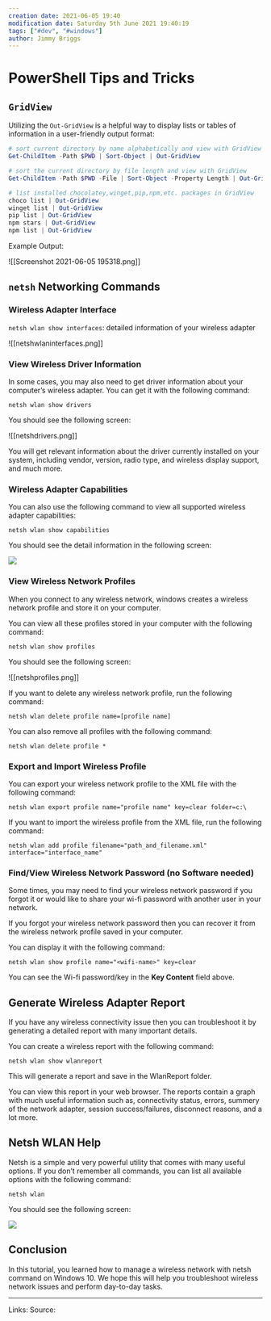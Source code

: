 ```yaml
---
creation date: 2021-06-05 19:40
modification date: Saturday 5th June 2021 19:40:19
tags: ["#dev", "#windows"]
author: Jimmy Briggs
---
```


# PowerShell Tips and Tricks

## `GridView`

Utilizing the `Out-GridView` is a helpful way to display lists or tables of information in a user-friendly output format:

```powershell
# sort current directory by name alphabetically and view with GridView
Get-ChildItem -Path $PWD | Sort-Object | Out-GridView

# sort the current directory by file length and view with GridView
Get-ChildItem -Path $PWD -File | Sort-Object -Property Length | Out-GridView

# list installed chocolatey,winget,pip,npm,etc. packages in GridView
choco list | Out-GridView
winget list | Out-GridView
pip list | Out-GridView
npm stars | Out-GridView
npm list | Out-GridView
```

Example Output:

![[Screenshot 2021-06-05 195318.png]]

## `netsh` Networking Commands

### Wireless Adapter Interface

`netsh wlan show interfaces`: detailed information of your wireless adapter

![[netshwlaninterfaces.png]]

### View Wireless Driver Information

In some cases, you may also need to get driver information about your computer’s wireless adapter. You can get it with the following command:

`netsh wlan show drivers`

You should see the following screen:

![[netshdrivers.png]]

You will get relevant information about the driver currently installed on your system, including vendor, version, radio type, and wireless display support, and much more.

### Wireless Adapter Capabilities

You can also use the following command to view all supported wireless adapter capabilities:

`netsh wlan show capabilities`

You should see the detail information in the following screen:

[![](https://cdn.webservertalk.com/wp-content/uploads/p3-23.png)](https://cdn.webservertalk.com/wp-content/uploads/p3-23.png)

### View Wireless Network Profiles

When you connect to any wireless network, windows creates a wireless network profile and store it on your computer.

You can view all these profiles stored in your computer with the following command:

`netsh wlan show profiles`

You should see the following screen:

![[netshprofiles.png]]

If you want to delete any wireless network profile, run the following command:

`netsh wlan delete profile name=[profile name]`

You can also remove all profiles with the following command:

`netsh wlan delete profile *`

### Export and Import Wireless Profile

You can export your wireless network profile to the XML file with the following command:

`netsh wlan export profile name="profile name" key=clear folder=c:\`

If you want to import the wireless profile from the XML file, run the following command:

`netsh wlan add profile filename="path_and_filename.xml" interface="interface_name"`

### Find/View Wireless Network Password (no Software needed)

Some times, you may need to find your wireless network password if you forgot it or would like to share your wi-fi password with another user in your network.

If you forgot your wireless network password then you can recover it from the wireless network profile saved in your computer.

You can display it with the following command:

`netsh wlan show profile name="<wifi-name>" key=clear`

You can see the Wi-fi password/key in the **Key Content** field above.

## Generate Wireless Adapter Report

If you have any wireless connectivity issue then you can troubleshoot it by generating a detailed report with many important details.

You can create a wireless report with the following command:

`netsh wlan show wlanreport`

This will generate a report and save in the WlanReport folder.

You can view this report in your web browser. The reports contain a graph with much useful information such as, connectivity status, errors, summery of the network adapter, session success/failures, disconnect reasons, and a lot more.

## Netsh WLAN Help

Netsh is a simple and very powerful utility that comes with many useful options. If you don’t remember all commands, you can list all available options with the following command:

`netsh wlan`

You should see the following screen:

[![](https://cdn.webservertalk.com/wp-content/uploads/p8-8.png)](https://cdn.webservertalk.com/wp-content/uploads/p8-8.png)

## Conclusion

In this tutorial, you learned how to manage a wireless network with netsh command on Windows 10. We hope this will help you troubleshoot wireless network issues and perform day-to-day tasks.
***
Links: 
Source:

